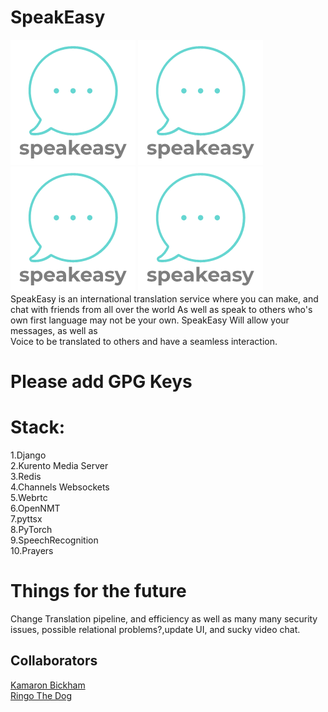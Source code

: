 # SpeakEasy
![speakEZ](https://github.com/KamaronB/SpeakEZ/blob/master/static/images/8954012d-cf62-4ff2-a24e-bfcb212f6282.png)
![speakEZ](https://github.com/KamaronB/SpeakEZ/blob/master/static/images/8954012d-cf62-4ff2-a24e-bfcb212f6282.png)
![speakEZ](https://github.com/KamaronB/SpeakEZ/blob/master/static/images/8954012d-cf62-4ff2-a24e-bfcb212f6282.png)
![speakEZ](https://github.com/KamaronB/SpeakEZ/blob/master/static/images/8954012d-cf62-4ff2-a24e-bfcb212f6282.png) <br/>
SpeakEasy is an international translation service where you can make, and chat with friends from all over the world
As well as speak to others who's own first language may not be your own. SpeakEasy Will allow your messages, as well as<br/>
Voice to be translated to others and have a seamless interaction. <br/>

# Please add GPG Keys
# Stack:
  1.Django<br/>
  2.Kurento Media Server<br/>
  3.Redis<br/>
  4.Channels Websockets<br/>
  5.Webrtc<br/>
  6.OpenNMT<br/>
  7.pyttsx<br/>
  8.PyTorch<br/>
  9.SpeechRecognition</br>
  10.Prayers




# Things for the future
Change Translation pipeline, and efficiency as well as many many security issues, possible relational problems?,update UI, and sucky video chat.
## Collaborators
[Kamaron Bickham](https://github.com/KamaronB) <br/>
[Ringo The Dog](https://github.com/)
